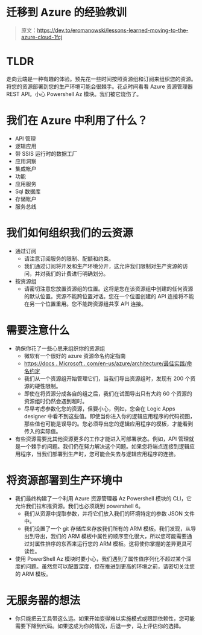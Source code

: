 # 迁移到 Azure 的经验教训

> 原文：<https://dev.to/eromanowski/lessons-learned-moving-to-the-azure-cloud-1fcj>

# TLDR

走向云端是一种有趣的体验。预先花一些时间按照资源组和订阅来组织您的资源。将您的资源部署到您的生产环境可能会很棘手。花点时间看看 Azure 资源管理器 REST API。小心 Powershell Az 模块。我们被它烧伤了。

# 我们在 Azure 中利用了什么？

*   API 管理
*   逻辑应用
*   带 SSIS 运行时的数据工厂
*   应用洞察
*   集成帐户
*   功能
*   应用服务
*   Sql 数据库
*   存储帐户
*   服务总线

# 我们如何组织我们的云资源

*   通过订阅
    *   请注意订阅服务的限制、配额和约束。
    *   我们通过订阅将开发和生产环境分开，这允许我们限制对生产资源的访问，并对我们的计费进行明确划分。
*   按资源组
    *   请密切注意您放置资源组的位置。这将是您在该资源组中创建的任何资源的默认位置。资源不能跨位置对话。您在一个位置创建的 API 连接将不能在另一个位置重用。您不能跨资源组共享 API 连接。

# 需要注意什么

*   确保你花了一些心思来组织你的资源组
    *   微软有一个很好的 azure 资源命名约定指南
    *   [https://docs . Microsoft . com/en-us/azure/architecture/最佳实践/命名约定](https://docs.microsoft.com/en-us/azure/architecture/best-practices/naming-conventions)
    *   我们从一个资源组开始管理它们，当我们导出资源组时，发现有 200 个资源的硬性限制。
    *   即使在将资源分成各自的组之后，我们在试图导出只有大约 60 个资源的资源组时仍然会遇到超时。
    *   尽早考虑参数化您的资源，但要小心，例如，您会在 Logic Apps designer 中看不到这些值。即使当你进入你的逻辑应用程序的代码视图，那些值也可能是误导的。您必须导出您的逻辑应用程序的模板，才能看到传入的实际值。
*   有些资源需要比其他资源更多的工作才能进入可部署状态。例如，API 管理就是一个棘手的问题。我们仍在努力解决这个问题。如果您将端点连接到逻辑应用程序，当我们部署到生产时，您可能会失去与逻辑应用程序的连接。

# 将资源部署到生产环境中

*   我们最终构建了一个利用 Azure 资源管理器 Az Powershell 模块的 CLI，它允许我们拉和推资源。我们也必须跳到 powershell 6。
    *   我们从资源中提取参数，并将它们放入我们的环境特定的参数 JSON 文件中。
    *   我们设置了一个 git 存储库来存放我们所有的 ARM 模板。我们发现，从导出到导出，我们的 ARM 模板中属性的顺序变化很大，所以您可能需要通过对属性排序的东西来运行您的 ARM 模板。这将使你掌握的差异更具可读性。
*   使用 PowerShell Az 模块时要小心，我们遇到了属性值序列化不超过某个深度的问题。虽然您可以配置深度，但在推进到更高的环境之前，请密切关注您的 ARM 模板。

# 无服务器的想法

*   你只能把云工具带这么远。如果开始变得难以实施模式或跟踪依赖性，您可能需要下降到代码。如果这成为你的情况，后退一步，马上评估你的选择。